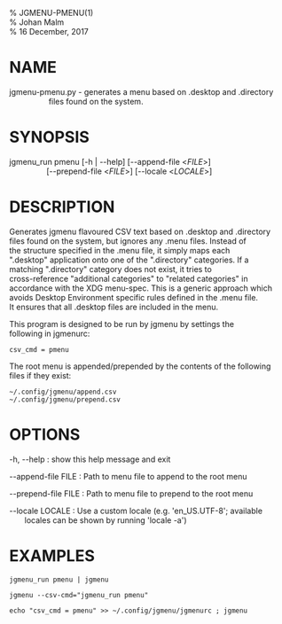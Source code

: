% JGMENU-PMENU(1)  
% Johan Malm  
% 16 December, 2017

# NAME

jgmenu-pmenu.py - generates a menu based on .desktop and .directory  
                  files found on the system.  

# SYNOPSIS

jgmenu_run pmenu \[-h | --help] \[--append-file <*FILE*>]  
                 \[--prepend-file <*FILE*>] \[--locale <*LOCALE*>]  

# DESCRIPTION

Generates jgmenu flavoured CSV text based on .desktop and .directory  
files found on the system, but ignores any .menu files. Instead of  
the structure specified in the .menu file, it simply maps each  
".desktop" application onto one of the ".directory" categories. If a  
matching ".directory" category does not exist, it tries to  
cross-reference "additional categories" to "related categories" in  
accordance with the XDG menu-spec. This is a generic approach which  
avoids Desktop Environment specific rules defined in the .menu file.  
It ensures that all .desktop files are included in the menu.  

This program is designed to be run by jgmenu by settings the  
following in jgmenurc:

    csv_cmd = pmenu

The root menu is appended/prepended by the contents of the following  
files if they exist:

    ~/.config/jgmenu/append.csv  
    ~/.config/jgmenu/prepend.csv  

# OPTIONS

\-h, --help
:   show this help message and exit

\--append-file FILE
:   Path to menu file to append to the root menu  

\--prepend-file FILE
:   Path to menu file to prepend to the root menu  

\--locale LOCALE
:   Use a custom locale (e.g. 'en_US.UTF-8'; available  
       locales can be shown by running 'locale -a')  

# EXAMPLES

    jgmenu_run pmenu | jgmenu

    jgmenu --csv-cmd="jgmenu_run pmenu"

    echo "csv_cmd = pmenu" >> ~/.config/jgmenu/jgmenurc ; jgmenu

